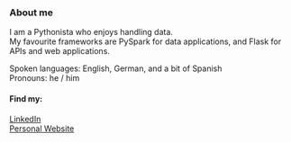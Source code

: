 ### About me
I am a Pythonista who enjoys handling data. <br>
My favourite frameworks are PySpark for data applications, and Flask for APIs and web applications.

Spoken languages: English, German, and a bit of Spanish <br>
Pronouns: he / him

#### Find my:
[LinkedIn](https://www.linkedin.com/in/lucazugic/)<br>
[Personal Website](https://lucazugic.github.io/)

